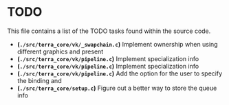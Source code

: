 # TODO
This file contains a list of the TODO tasks found within the source code.
- **(`./src/terra_core/vk/_swapchain.c`)** Implement ownership when using different graphics and present
- **(`./src/terra_core/vk/pipeline.c`)** Implement specialization info
- **(`./src/terra_core/vk/pipeline.c`)** Implement specialization info
- **(`./src/terra_core/vk/pipeline.c`)** Add the option for the user to specify the binding and
- **(`./src/terra_core/setup.c`)** Figure out a better way to store the queue info
